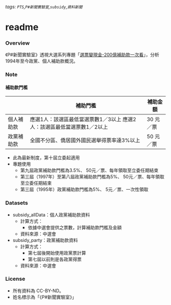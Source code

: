 ###### tags: `PTS`,`P#新聞實驗室`,`subsidy`,`資料新聞`
# readme

### Overview

《P#新聞實驗室》透視大選系列專題「[選票變現金-200億補助款一次看](https://newmedia.pts.org.tw/subsidy/)」，分析1994年至今政黨、個人補助款概況。

### Note


#### 補助款門檻

||補助門檻|補助金額|
|----|------|----|
|個人補助款|應選1人：該選區最低當選票數1／3以上 應選2人：該選區最低當選票數1／2以上|30 元／票|
|政黨補助款|全國不分區、僑居國外國民選舉得票率達3%以上|50 元／票|

- 此為最新制度，第十屆立委起適用
- 專題使用
    * 第九屆政黨補助款門檻為3.5%、 50元／票、每年領取至立委任期結束
    * 第三屆（1997年）至第八屆政黨補助款門檻為5%、 50元／票、每年領取至立委任期結束
    * 第三屆（1995年）政黨補助款門檻為5%、 5元／票、一次性領取
        

### Datasets

* subsidy_allData：個人政黨補助款資料
    * 計算方式：
        * 依據中選會提供之票數，計算補助款門檻及金額
    * 資料來源：中選會
* subsidy_party：政黨補助款資料
    * 計算方式：
        * 第七屆後開始使用政黨票計算
        * 第七屆以前則是各政黨得票
    * 資料來源：中選會

### License
- 所有資料為 CC-BY-ND。
- 姓名標示為「《P#新聞實驗室》」
